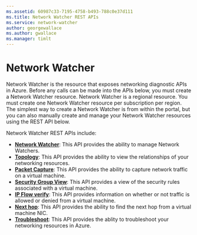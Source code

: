 ```yaml
---
ms.assetid: 60987c33-7195-4758-b493-788c0e37d111
ms.title: Network Watcher REST APIs
ms.service: network-watcher
author: georgewallace
ms.author: gwallace
ms.manager: timlt
---
```



# Network Watcher

Network Watcher is the resource that exposes networking diagnostic APIs in Azure. Before any calls can be made into the APIs below, you must create a Network Watcher resource. Network Watcher is a regional resource. You must create one Network Watcher resource per subscription per region. The simplest way to create a Network Watcher is from within the portal, but you can also manually create and manage your Network Watcher resources using the REST API below.

Network Watcher REST APIs include:

- **[Network Watcher](network-watcher-rest-api.md)**: This API provides the ability to manage Network Watchers.
- **[Topology](topology/topology-rest-api.md)**: This API provides the ability to view the relationships of your networking resources. 
- **[Packet Capture](packet-capture/packet-capture-rest-api.md)**: This API provides the ability to capture network traffic on a virtual machine.
- **[Security Group View](security-group-view/security-group-view-rest-api.md)**: This API provides a view of the security rules associated with a virtual machine.
- **[IP Flow verify](ip-flow-verify/ip-flow-verify-rest-api.md)**: This API provides information on whether or not traffic is allowed or denied from a virtual machine.
- **[Next hop](next-hop/next-hop-rest-api.md)**: This API provides the ability to find the next hop from a virtual machine NIC.
- **[Troubleshoot](troubleshoot/troubleshoot-rest-api.md)**: This API provides the ablity to troubleshoot your networking resources in Azure.
